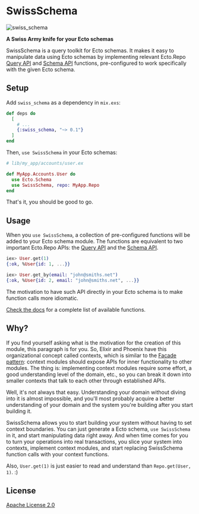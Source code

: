 # SwissSchema

![swiss_schema](https://github.com/joeljuca/swiss_schema/actions/workflows/ci.yml/badge.svg)

**A Swiss Army knife for your Ecto schemas**

SwissSchema is a query toolkit for Ecto schemas. It makes it easy to manipulate
data using Ecto schemas by implementing relevant Ecto.Repo
[Query API](https://hexdocs.pm/ecto/Ecto.Repo.html#query-api) and
[Schema API](https://hexdocs.pm/ecto/Ecto.Repo.html#schema-api) functions,
pre-configured to work specifically with the given Ecto schema.

## Setup

Add `swiss_schema` as a dependency in `mix.exs`:

```elixir
def deps do
  [
    # ...
    {:swiss_schema, "~> 0.1"}
  ]
end
```

Then, `use SwissSchema` in your Ecto schemas:

```elixir
# lib/my_app/accounts/user.ex

def MyApp.Accounts.User do
  use Ecto.Schema
  use SwissSchema, repo: MyApp.Repo
end
```

That's it, you should be good to go.

## Usage

When you `use SwissSchema`, a collection of pre-configured functions will be
added to your Ecto schema module. The functions are equivalent to two important
Ecto.Repo APIs: the [Query API](https://hexdocs.pm/ecto/Ecto.Repo.html#query-api)
and the [Schema API](https://hexdocs.pm/ecto/Ecto.Repo.html#schema-api).

```elixir
iex> User.get(1)
{:ok, %User{id: 1, ...}}

iex> User.get_by(email: "john@smiths.net")
{:ok, %User{id: 2, email: "john@smiths.net", ...}}
```

The motivation to have such API directly in your Ecto schema is to make function
calls more idiomatic.

[Check the docs](https://hexdocs.pm/swiss_schema) for a complete list of available functions.

## Why?

If you find yourself asking what is the motivation for the creation of this module, this paragraph is for you. So, Elixir and Phoenix have this organizational concept called contexts, which is similar to the [Facade pattern](https://en.wikipedia.org/wiki/Facade_pattern): context modules should expose APIs for inner functionality to other modules. The thing is: implementing context modules require some effort, a good understanding level of the domain, etc., so you can break it down into smaller contexts that talk to each other through established APIs.

Well, it's not always that easy. Understanding your domain without diving into it is almost impossible, and you'll most probably acquire a better understanding of your domain and the system you're building after you start building it.

SwissSchema allows you to start building your system without having to set context boundaries. You can just generate a Ecto schema, `use SwissSchema` in it, and start manipulating data right away. And when time comes for you to turn your operations into real transactions, you slice your system into contexts, implement context modules, and start replacing SwissSchema function calls with your context functions.

Also, `User.get(1)` is just easier to read and understand than `Repo.get(User, 1)`. :)

## License

[Apache License 2.0](license)
